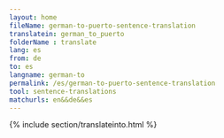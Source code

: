 ```yaml
---
layout: home
fileName: german-to-puerto-sentence-translation
translatein: german_to_puerto
folderName : translate
lang: es
from: de
to: es
langname: german-to
permalink: /es/german-to-puerto-sentence-translation
tool: sentence-translations
matchurls: en&&de&&es
---
```

{% include section/translateinto.html %}
